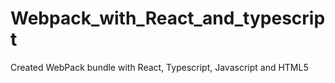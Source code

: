 # Webpack_with_React_and_typescript
Created WebPack bundle with React, Typescript, Javascript and HTML5
